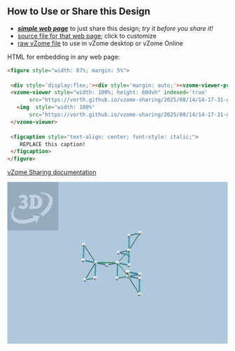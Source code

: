 
## How to Use or Share this Design

 - [***simple web page***](<https://vorth.github.io/vzome-sharing/2025/08/14/14-17-31-green-triamond/>) to just share this design; *try it before you share it!*
 - [source file for that web page](<https://github.com/vorth/vzome-sharing/edit/main/2025/08/14/14-17-31-green-triamond/index.md>); click to customize
 - [raw vZome file](<https://raw.githubusercontent.com/vorth/vzome-sharing/main/2025/08/14/14-17-31-green-triamond/green-triamond.vZome>) to use in vZome desktop or vZome Online
 
 HTML for embedding in any web page:
 ```html
<figure style="width: 87%; margin: 5%">
  
  <div style='display:flex;'><div style='margin: auto;'><vzome-viewer-previous load-camera='true' label='prev step'></vzome-viewer-previous><vzome-viewer-next load-camera='true' label='next step'></vzome-viewer-next></div></div>
  <vzome-viewer style="width: 100%; height: 60dvh" indexed='true'
        src="https://vorth.github.io/vzome-sharing/2025/08/14/14-17-31-green-triamond/green-triamond.vZome" >
    <img  style="width: 100%"
        src="https://vorth.github.io/vzome-sharing/2025/08/14/14-17-31-green-triamond/green-triamond.png" >
  </vzome-viewer>

  <figcaption style="text-align: center; font-style: italic;">
     REPLACE this caption!
  </figcaption>
</figure>

 ```

[vZome Sharing documentation](https://vzome.github.io/vzome/sharing.html#how-it-works)

![Image](<green-triamond.png>)

